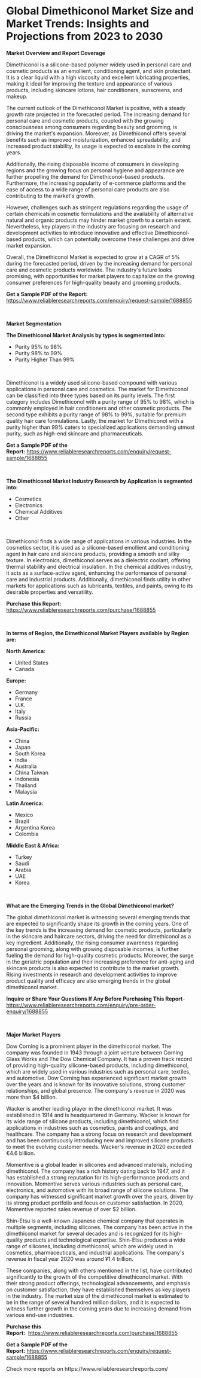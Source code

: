 <p><h1>Global Dimethiconol Market Size and Market Trends: Insights and Projections from 2023 to 2030</h1></p><p><strong>Market Overview and Report Coverage</strong></p>
<p><p>Dimethiconol is a silicone-based polymer widely used in personal care and cosmetic products as an emollient, conditioning agent, and skin protectant. It is a clear liquid with a high viscosity and excellent lubricating properties, making it ideal for improving the texture and appearance of various products, including skincare lotions, hair conditioners, sunscreens, and makeup.</p><p>The current outlook of the Dimethiconol Market is positive, with a steady growth rate projected in the forecasted period. The increasing demand for personal care and cosmetic products, coupled with the growing consciousness among consumers regarding beauty and grooming, is driving the market's expansion. Moreover, as Dimethiconol offers several benefits such as improved moisturization, enhanced spreadability, and increased product stability, its usage is expected to escalate in the coming years.</p><p>Additionally, the rising disposable income of consumers in developing regions and the growing focus on personal hygiene and appearance are further propelling the demand for Dimethiconol-based products. Furthermore, the increasing popularity of e-commerce platforms and the ease of access to a wide range of personal care products are also contributing to the market's growth.</p><p>However, challenges such as stringent regulations regarding the usage of certain chemicals in cosmetic formulations and the availability of alternative natural and organic products may hinder market growth to a certain extent. Nevertheless, key players in the industry are focusing on research and development activities to introduce innovative and effective Dimethiconol-based products, which can potentially overcome these challenges and drive market expansion.</p><p>Overall, the Dimethiconol Market is expected to grow at a CAGR of 5% during the forecasted period, driven by the increasing demand for personal care and cosmetic products worldwide. The industry's future looks promising, with opportunities for market players to capitalize on the growing consumer preferences for high-quality beauty and grooming products.</p></p>
<p><strong>Get a Sample PDF of the Report:</strong> <a href="https://www.reliableresearchreports.com/enquiry/request-sample/1688855">https://www.reliableresearchreports.com/enquiry/request-sample/1688855</a></p>
<p>&nbsp;</p>
<p><strong>Market Segmentation</strong></p>
<p><strong>The Dimethiconol Market Analysis by types is segmented into:</strong></p>
<p><ul><li>Purity 95% to 98%</li><li>Purity 98% to 99%</li><li>Purity Higher Than 99%</li></ul></p>
<p>&nbsp;</p>
<p><p>Dimethiconol is a widely used silicone-based compound with various applications in personal care and cosmetics. The market for Dimethiconol can be classified into three types based on its purity levels. The first category includes Dimethiconol with a purity range of 95% to 98%, which is commonly employed in hair conditioners and other cosmetic products. The second type exhibits a purity range of 98% to 99%, suitable for premium quality hair care formulations. Lastly, the market for Dimethiconol with a purity higher than 99% caters to specialized applications demanding utmost purity, such as high-end skincare and pharmaceuticals.</p></p>
<p><strong>Get a Sample PDF of the Report:</strong>&nbsp;<a href="https://www.reliableresearchreports.com/enquiry/request-sample/1688855">https://www.reliableresearchreports.com/enquiry/request-sample/1688855</a></p>
<p>&nbsp;</p>
<p><strong>The Dimethiconol Market Industry Research by Application is segmented into:</strong></p>
<p><ul><li>Cosmetics</li><li>Electronics</li><li>Chemical Additives</li><li>Other</li></ul></p>
<p>&nbsp;</p>
<p><p>Dimethiconol finds a wide range of applications in various industries. In the cosmetics sector, it is used as a silicone-based emollient and conditioning agent in hair care and skincare products, providing a smooth and silky texture. In electronics, dimethiconol serves as a dielectric coolant, offering thermal stability and electrical insulation. In the chemical additives industry, it acts as a surface-active agent, enhancing the performance of personal care and industrial products. Additionally, dimethiconol finds utility in other markets for applications such as lubricants, textiles, and paints, owing to its desirable properties and versatility.</p></p>
<p><strong>Purchase this Report:</strong>&nbsp; <a href="https://www.reliableresearchreports.com/purchase/1688855">https://www.reliableresearchreports.com/purchase/1688855</a></p>
<p>&nbsp;</p>
<p><strong>In terms of Region, the Dimethiconol Market Players available by Region are:</strong></p>
<p>
    <p> <strong> North America: </strong>
        <ul>
            <li>United States</li>
            <li>Canada</li>
        </ul>
        </p> 
    <p> <strong> Europe: </strong>
        <ul>
            <li>Germany</li>
            <li>France</li>
            <li>U.K.</li>
            <li>Italy</li>
            <li>Russia</li>
        </ul>
        </p> 
    <p> <strong> Asia-Pacific: </strong>
        <ul>
            <li>China</li>
            <li>Japan</li>
            <li>South Korea</li>
            <li>India</li>
            <li>Australia</li>
            <li>China Taiwan</li>
            <li>Indonesia</li>
            <li>Thailand</li>
            <li>Malaysia</li>
        </ul>
        </p> 
    <p> <strong> Latin America: </strong>
        <ul>
            <li>Mexico</li>
            <li>Brazil</li>
            <li>Argentina Korea</li>
            <li>Colombia</li>
        </ul>
        </p> 
    <p> <strong> Middle East & Africa: </strong>
        <ul>
            <li>Turkey</li>
            <li>Saudi</li>
            <li>Arabia</li>
            <li>UAE</li>
            <li>Korea</li>
        </ul>
    </p>
    </p>
<p>&nbsp;</p>
<p><strong>What are the Emerging Trends in the Global Dimethiconol market?</strong></p>
<p><p>The global dimethiconol market is witnessing several emerging trends that are expected to significantly shape its growth in the coming years. One of the key trends is the increasing demand for cosmetic products, particularly in the skincare and haircare sectors, driving the need for dimethiconol as a key ingredient. Additionally, the rising consumer awareness regarding personal grooming, along with growing disposable incomes, is further fueling the demand for high-quality cosmetic products. Moreover, the surge in the geriatric population and their increasing preference for anti-aging and skincare products is also expected to contribute to the market growth. Rising investments in research and development activities to improve product quality and efficacy are also emerging trends in the global dimethiconol market.</p></p>
<p><strong>Inquire or Share Your Questions If Any Before Purchasing This Report</strong>- <a href="https://www.reliableresearchreports.com/enquiry/pre-order-enquiry/1688855">https://www.reliableresearchreports.com/enquiry/pre-order-enquiry/1688855</a></p>
<p>&nbsp;</p>
<p><strong>Major Market Players</strong></p>
<p><p>Dow Corning is a prominent player in the dimethiconol market. The company was founded in 1943 through a joint venture between Corning Glass Works and The Dow Chemical Company. It has a proven track record of providing high-quality silicone-based products, including dimethiconol, which are widely used in various industries such as personal care, textiles, and automotive. Dow Corning has experienced significant market growth over the years and is known for its innovative solutions, strong customer relationships, and global presence. The company's revenue in 2020 was more than $4 billion.</p><p>Wacker is another leading player in the dimethiconol market. It was established in 1914 and is headquartered in Germany. Wacker is known for its wide range of silicone products, including dimethiconol, which find applications in industries such as cosmetics, paints and coatings, and healthcare. The company has a strong focus on research and development and has been continuously introducing new and improved silicone products to meet the evolving customer needs. Wacker's revenue in 2020 exceeded €4.6 billion.</p><p>Momentive is a global leader in silicones and advanced materials, including dimethiconol. The company has a rich history dating back to 1947, and it has established a strong reputation for its high-performance products and innovation. Momentive serves various industries such as personal care, electronics, and automotive with its broad range of silicone solutions. The company has witnessed significant market growth over the years, driven by its strong product portfolio and focus on customer satisfaction. In 2020, Momentive reported sales revenue of over $2 billion.</p><p>Shin-Etsu is a well-known Japanese chemical company that operates in multiple segments, including silicones. The company has been active in the dimethiconol market for several decades and is recognized for its high-quality products and technological expertise. Shin-Etsu produces a wide range of silicones, including dimethiconol, which are widely used in cosmetics, pharmaceuticals, and industrial applications. The company's revenue in fiscal year 2020 was around ¥1.4 trillion.</p><p>These companies, along with others mentioned in the list, have contributed significantly to the growth of the competitive dimethiconol market. With their strong product offerings, technological advancements, and emphasis on customer satisfaction, they have established themselves as key players in the industry. The market size of the dimethiconol market is estimated to be in the range of several hundred million dollars, and it is expected to witness further growth in the coming years due to increasing demand from various end-use industries.</p></p>
<p><strong>Purchase this Report:</strong>&nbsp;&nbsp;<a href="https://www.reliableresearchreports.com/purchase/1688855">https://www.reliableresearchreports.com/purchase/1688855</a></p>
<p></p>
<p><strong>Get a Sample PDF of the Report:</strong>&nbsp;<a href="https://www.reliableresearchreports.com/enquiry/request-sample/1688855">https://www.reliableresearchreports.com/enquiry/request-sample/1688855</a></p>
<p>Check more reports on https://www.reliableresearchreports.com/</p>